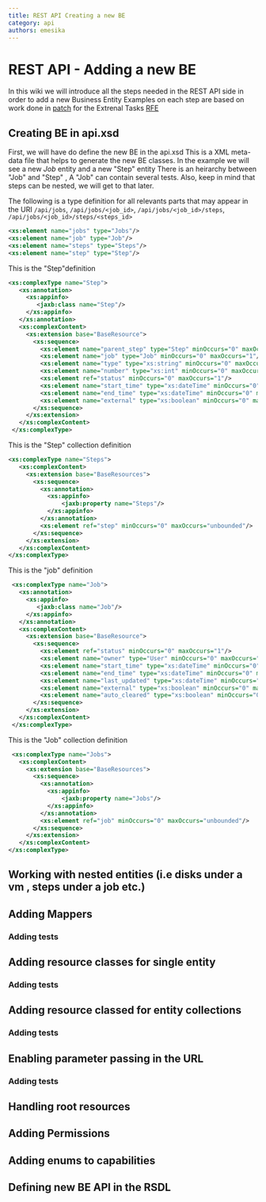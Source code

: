 ```yaml
---
title: REST API Creating a new BE
category: api
authors: emesika
---
```


# REST API - Adding a new BE

In this wiki we will introduce all the steps needed in the REST API side in order to add a new Business Entity
Examples on each step are based on work done in [patch](http://gerrit.ovirt.org/#/c/16159) for the Extrenal Tasks [RFE](/develop/release-management/features/infra/externaltasks.html)

## Creating BE in api.xsd

First, we will have do define the new BE in the api.xsd
This is a XML meta-data file that helps to generate the new BE classes.
In the example we will see a new *Job* entity and a new "Step" entity
There is an heirarchy between "Job" and "Step" , A "Job" can contain several tests.
Also, keep in mind that steps can be nested, we will get to that later.

The following is a type definition for all relevants parts that may appear in the URI
`/api/jobs`, `/api/jobs/<job_id>`, `/api/jobs/<job_id>/steps`, `/api/jobs/<job_id>/steps/<steps_id>`

```xml
<xs:element name="jobs" type="Jobs"/>
<xs:element name="job" type="Job"/>
<xs:element name="steps" type="Steps"/>
<xs:element name="step" type="Step"/>
```

This is the "Step"definition

```xml
<xs:complexType name="Step">
   <xs:annotation>
     <xs:appinfo>
        <jaxb:class name="Step"/>
     </xs:appinfo>
   </xs:annotation>
   <xs:complexContent>
     <xs:extension base="BaseResource">
       <xs:sequence>
         <xs:element name="parent_step" type="Step" minOccurs="0" maxOccurs="1"/>
         <xs:element name="job" type="Job" minOccurs="0" maxOccurs="1"/>
         <xs:element name="type" type="xs:string" minOccurs="0" maxOccurs="1"/>
         <xs:element name="number" type="xs:int" minOccurs="0" maxOccurs="1"/>
         <xs:element ref="status" minOccurs="0" maxOccurs="1"/>
         <xs:element name="start_time" type="xs:dateTime" minOccurs="0" maxOccurs="1"/>
         <xs:element name="end_time" type="xs:dateTime" minOccurs="0" maxOccurs="1"/>
         <xs:element name="external" type="xs:boolean" minOccurs="0" maxOccurs="1"/>
       </xs:sequence>
     </xs:extension>
   </xs:complexContent>
 </xs:complexType>
```

This is the "Step" collection definition

```xml
<xs:complexType name="Steps">
   <xs:complexContent>
     <xs:extension base="BaseResources">
       <xs:sequence>
         <xs:annotation>
           <xs:appinfo>
               <jaxb:property name="Steps"/>
           </xs:appinfo>
         </xs:annotation>
         <xs:element ref="step" minOccurs="0" maxOccurs="unbounded"/>
       </xs:sequence>
     </xs:extension>
   </xs:complexContent>
</xs:complexType>
```

This is the "job" definition

```xml
 <xs:complexType name="Job">
   <xs:annotation>
     <xs:appinfo>
        <jaxb:class name="Job"/>
     </xs:appinfo>
   </xs:annotation>
   <xs:complexContent>
     <xs:extension base="BaseResource">
       <xs:sequence>
         <xs:element ref="status" minOccurs="0" maxOccurs="1"/>
         <xs:element name="owner" type="User" minOccurs="0" maxOccurs="1"/>
         <xs:element name="start_time" type="xs:dateTime" minOccurs="0" maxOccurs="1"/>
         <xs:element name="end_time" type="xs:dateTime" minOccurs="0" maxOccurs="1"/>
         <xs:element name="last_updated" type="xs:dateTime" minOccurs="0" maxOccurs="1"/>
         <xs:element name="external" type="xs:boolean" minOccurs="0" maxOccurs="1"/>
         <xs:element name="auto_cleared" type="xs:boolean" minOccurs="0" maxOccurs="1"/>
       </xs:sequence>
     </xs:extension>
   </xs:complexContent>
 </xs:complexType>
```

This is the "Job" collection definition

```xml
 <xs:complexType name="Jobs">
   <xs:complexContent>
     <xs:extension base="BaseResources">
       <xs:sequence>
         <xs:annotation>
           <xs:appinfo>
               <jaxb:property name="Jobs"/>
           </xs:appinfo>
         </xs:annotation>
         <xs:element ref="job" minOccurs="0" maxOccurs="unbounded"/>
       </xs:sequence>
     </xs:extension>
   </xs:complexContent>
</xs:complexType>
```

## Working with nested entities (i.e disks under a vm , steps under a job etc.)

## Adding Mappers

### Adding tests

## Adding resource classes for single entity

### Adding tests

## Adding resource classed for entity collections

### Adding tests

## Enabling parameter passing in the URL

### Adding tests

## Handling root resources

## Adding Permissions

## Adding enums to capabilities

## Defining new BE API in the RSDL
